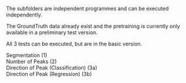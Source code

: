 The subfolders are independent programmes and can be executed independently.

The GroundTruth data already exist and the pretraining is currently only available
in a preliminary test version.

All 3 tests can be executed, but are in the basic version.

Segmentation (1)  
Number of Peaks (2)  
Direction of Peak (Classification) (3a)  
Direction of Peak (Regression) (3b)   